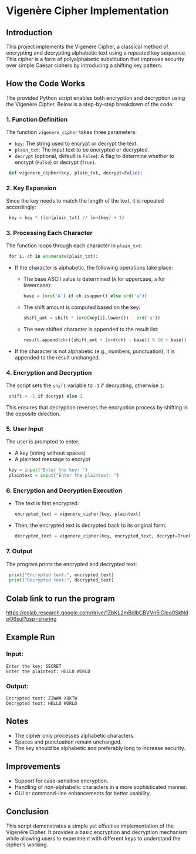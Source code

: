 # Vigenère Cipher Implementation

## Introduction
This project implements the Vigenère Cipher, a classical method of encrypting and decrypting alphabetic text using a repeated key sequence. This cipher is a form of polyalphabetic substitution that improves security over simple Caesar ciphers by introducing a shifting key pattern.

## How the Code Works
The provided Python script enables both encryption and decryption using the Vigenère Cipher. Below is a step-by-step breakdown of the code:

### 1. Function Definition
The function `vigenere_cipher` takes three parameters:
- `key`: The string used to encrypt or decrypt the text.
- `plain_txt`: The input text to be encrypted or decrypted.
- `decrypt` (optional, default is `False`): A flag to determine whether to encrypt (`False`) or decrypt (`True`).

```python
 def vigenere_cipher(key, plain_txt, decrypt=False):
```
### 2. Key Expansion
Since the key needs to match the length of the text, it is repeated accordingly:
```python
 key = key * (len(plain_txt) // len(key) + 1)
```
### 3. Processing Each Character
The function loops through each character in `plain_txt`:
```python
 for i, ch in enumerate(plain_txt):
```
- If the character is alphabetic, the following operations take place:
  - The base ASCII value is determined (`A` for uppercase, `a` for lowercase):
  
    ```python
    base = (ord('A') if ch.isupper() else ord('a'))
    ```
  
  - The shift amount is computed based on the key:
  
    ```python
    shift_amt = shift * (ord(key[i].lower()) - ord('a'))
    ```
  
  - The new shifted character is appended to the result list:
  
    ```python
    result.append(chr((shift_amt + (ord(ch) - base)) % 26 + base))
    ```

- If the character is not alphabetic (e.g., numbers, punctuation), it is appended to the result unchanged.

### 4. Encryption and Decryption
The script sets the `shift` variable to `-1` if decrypting, otherwise `1`:
```python
 shift = -1 if decrypt else 1
```
This ensures that decryption reverses the encryption process by shifting in the opposite direction.

### 5. User Input
The user is prompted to enter:
- A key (string without spaces)
- A plaintext message to encrypt

```python
 key = input("Enter the key: ")
 plaintext = input("Enter the plaintext: ")
```

### 6. Encryption and Decryption Execution
- The text is first encrypted:
  
  ```python
  encrypted_text = vigenere_cipher(key, plaintext)
  ```
  
- Then, the encrypted text is decrypted back to its original form:
  
  ```python
  decrypted_text = vigenere_cipher(key, encrypted_text, decrypt=True)
  ```

### 7. Output
The program prints the encrypted and decrypted text:
```python
 print("Encrypted text:", encrypted_text)
 print("Decrypted text:", decrypted_text)
```
## Colab link to run the program
https://colab.research.google.com/drive/1ZbKL2mBdlbCBVVn5iCIeo0SkNdpO6suI?usp=sharing


## Example Run
### Input:
```
Enter the key: SECRET
Enter the plaintext: HELLO WORLD
```
### Output:
```
Encrypted text: ZIWWA XQKTW
Decrypted text: HELLO WORLD
```

## Notes
- The cipher only processes alphabetic characters.
- Spaces and punctuation remain unchanged.
- The key should be alphabetic and preferably long to increase security.

## Improvements
- Support for case-sensitive encryption.
- Handling of non-alphabetic characters in a more sophisticated manner.
- GUI or command-line enhancements for better usability.

## Conclusion
This script demonstrates a simple yet effective implementation of the Vigenère Cipher. It provides a basic encryption and decryption mechanism while allowing users to experiment with different keys to understand the cipher's working.

